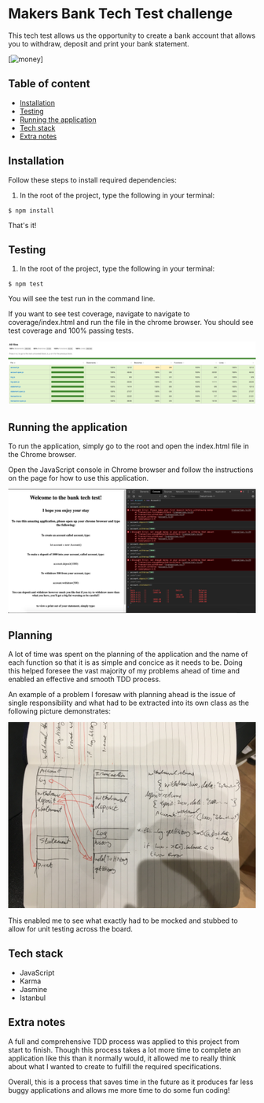 # Makers Bank Tech Test challenge
This tech test allows us the opportunity to create a bank account that allows you to withdraw, deposit and print your bank statement.

[![money](https://cdn.sovereignman.com/wp-content/uploads/2016/06/cash-piles.png)]

## Table of content

- [Installation](#installation)
- [Testing](#testing)
- [Running the application](#running-the-application)
- [Tech stack](#tech-stack)
- [Extra notes](#extra-notes)

## Installation

Follow these steps to install required dependencies:

1) In the root of the project, type the following in your terminal:

```
$ npm install
```

That's it!

## Testing

1) In the root of the project, type the following in your terminal:

```
$ npm test
```
You will see the test run in the command line.

If you want to see test coverage, navigate to navigate to coverage/index.html and run the file in the chrome browser. You should see test coverage and 100% passing tests. 

![test coverage](https://raw.githubusercontent.com/Nimzyow/bank_tech_test/master/assets/test-coverage.png)

## Running the application

To run the application, simply go to the root and open the index.html file in the Chrome browser.

Open the JavaScript console in Chrome browser and follow the instructions on the page for how to use this application.

![application being run](https://raw.githubusercontent.com/Nimzyow/bank_tech_test/master/assets/app-overview.png)

## Planning

A lot of time was spent on the planning of the application and the name of each function so that it is as simple and concice as it needs to be. Doing this helped foresee the vast majority of my problems ahead of time and enabled an effective and smooth TDD process.

An example of a problem I foresaw with planning ahead is the issue of single responsibility and what had to be extracted into its own class as the following picture demonstrates:

![planning picture](https://raw.githubusercontent.com/Nimzyow/bank_tech_test/master/assets/bank_tech_test_plan.jpg)

This enabled me to see what exactly had to be mocked and stubbed to allow for unit testing across the board.

## Tech stack

- JavaScript
- Karma
- Jasmine
- Istanbul

## Extra notes

A full and comprehensive TDD process was applied to this project from start to finish. Though this process takes a lot more time to complete an application like this than it normally would, it allowed me to really think about what I wanted to create to fulfill the required specifications. 

Overall, this is a process that saves time in the future as it produces far less buggy applications and allows me more time to do some fun coding!
